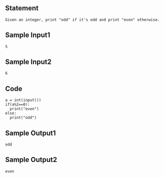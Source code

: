 ## Statement
```
Given an integer, print "odd" if it's odd and print "even" otherwise.
```
## Sample Input1
```
5
```
## Sample Input2
```
6
```
## Code
```
a = int(input())
if(a%2==0):
  print("even")
else:
  print("odd")
```
## Sample Output1
```
odd
```
## Sample Output2
```
even
```

